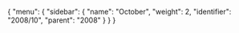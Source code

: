 {
  "menu": {
    "sidebar": {
      "name": "October",
      "weight": 2,
      "identifier": "2008/10",
      "parent": "2008"
    }
  }
}
